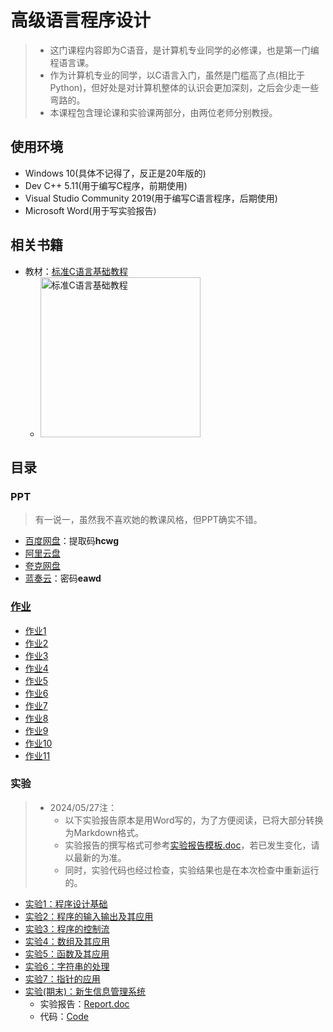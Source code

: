 # 高级语言程序设计

> * 这门课程内容即为C语音，是计算机专业同学的必修课，也是第一门编程语言课。
> * 作为计算机专业的同学，以C语言入门，虽然是门槛高了点(相比于Python)，但好处是对计算机整体的认识会更加深刻，之后会少走一些弯路的。
> * 本课程包含理论课和实验课两部分，由两位老师分别教授。

## 使用环境

* Windows 10(具体不记得了，反正是20年版的)
* Dev C++ 5.11(用于编写C程序，前期使用)
* Visual Studio Community 2019(用于编写C语言程序，后期使用)
* Microsoft Word(用于写实验报告)

## 相关书籍

* 教材：[标准C语言基础教程](https://book.douban.com/subject/1927968/)
  * <img alt="标准C语言基础教程" width=256 src="https://img3.doubanio.com/view/subject/s/public/s10066517.jpg">

## 目录

### PPT

> 有一说一，虽然我不喜欢她的教课风格，但PPT确实不错。

* [百度网盘](https://pan.baidu.com/s/1D2LnrXWHcjCso6nYTmz9hw?pwd=hcwg)：提取码**hcwg**
* [阿里云盘](https://www.alipan.com/s/V58tFpLngnF)
* [夸克网盘](https://pan.quark.cn/s/a35b5e248045)
* [蓝奏云](https://steven-zhl.lanzoul.com/b04f46mif)：密码**eawd**

### [作业](./Homework)

* [作业1](./Homework/Homework.md#作业1)
* [作业2](./Homework/Homework.md#作业2)
* [作业3](./Homework/Homework.md#作业3)
* [作业4](./Homework/Homework.md#作业4)
* [作业5](./Homework/Homework.md#作业5)
* [作业6](./Homework/Homework.md#作业6)
* [作业7](./Homework/Homework.md#作业7)
* [作业8](./Homework/Homework.md#作业8)
* [作业9](./Homework/Homework.md#作业9)
* [作业10](./Homework/Homework.md#作业10)
* [作业11](./Homework/Homework.md#作业11)

### 实验

> * 2024/05/27注：
>   * 以下实验报告原本是用Word写的，为了方便阅读，已将大部分转换为Markdown格式。
>   * 实验报告的撰写格式可参考[实验报告模板.doc](./Experiments/实验报告模板.doc)，若已发生变化，请以最新的为准。
>   * 同时，实验代码也经过检查，实验结果也是在本次检查中重新运行的。

* [实验1：程序设计基础](./Experiments/Exp1.md)
* [实验2：程序的输入输出及其应用](./Experiments/Exp2.md)
* [实验3：程序的控制流](./Experiments/Exp3.md)
* [实验4：数组及其应用](./Experiments/Exp4.md)
* [实验5：函数及其应用](./Experiments/Exp5.md)
* [实验6：字符串的处理](./Experiments/Exp6.md)
* [实验7：指针的应用](./Experiments/Exp7.md)
* [实验(期末)：新生信息管理系统](./Experiments/Exp8-Final/)
  * 实验报告：[Report.doc](./Experiments/Exp8-Final/Report.doc)
  * 代码：[Code](./Experiments/Exp8-Final/Code/)
